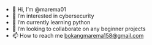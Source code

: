 - 👋 Hi, I’m @marema01
- 👀 I’m interested in cybersecurity
- 🌱 I’m currently learning python
- 💞️ I’m looking to collaborate on any beginner projects
- 📫 How to reach me bokangmarema158@gmail.com

<!---
marema01/marema01 is a ✨ special ✨ repository because its `README.md` (this file) appears on your GitHub profile.
You can click the Preview link to take a look at your changes.
--->
